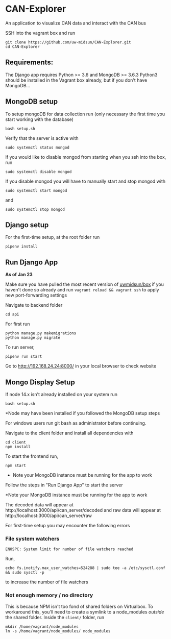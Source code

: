 # CAN-Explorer
An application to visualize CAN data and interact with the CAN bus

SSH into the vagrant box and run
```
git clone https://github.com/uw-midsun/CAN-Explorer.git
cd CAN-Explorer
```
## Requirements:
The Django app requires Python >= 3.6 and MongoDB >= 3.6.3
Python3 should be installed in the Vagrant box already, but if you don't have MongoDB...

## MongoDB setup
To setup mongoDB for data collection run (only necessary the first time you start working with the database)
```
bash setup.sh
```
Verify that the server is active with
```
sudo systemctl status mongod
```
If you would like to disable mongod from starting when you ssh into the box, run
```
sudo systemctl disable mongod
```
If you disable mongod you will have to manually start and stop mongod with
```
sudo systemctl start mongod
```
and
```
sudo systemctl stop mongod
```

## Django setup

For the first-time setup, at the root folder run
```
pipenv install 
```

## Run Django App

__As of Jan 23__ 

Make sure you have pulled the most recent version of [uwmidsun/box](https://github.com/uw-midsun/box) if you haven't done so already and run `vagrant reload && vagrant ssh` to apply new port-forwarding settings

Navigate to backend folder
```
cd api
```

For first run
```
python manage.py makemigrations
python manage.py migrate
```

To run server,
```
pipenv run start
```

Go to http://192.168.24.24:8000/ in your local browser to check website

## Mongo Display Setup
If node 14.x isn't already installed on your system run
```
bash setup.sh
```
*Node may have been installed if you followed the MongoDB setup steps

For windows users run git bash as administrator before continuing.

Navigate to the client folder and install all dependencies with
```
cd client
npm install
```

To start the frontend run,
```
npm start
```

* Note your MongoDB instance must be running for the app to work

Follow the steps in "Run Django App" to start the server

*Note your MongoDB instance must be running for the app to work

The decoded data will appear at http://localhost:3000/api/can_server/decoded
and raw data will appear at http://localhost:3000/api/can_server/raw

For first-time setup you may encounter the following errors

### File system watchers
```
ENOSPC: System limit for number of file watchers reached
```
Run,
```
echo fs.inotify.max_user_watches=524288 | sudo tee -a /etc/sysctl.conf && sudo sysctl -p
```
to increase the number of file watchers

### Not enough memory / no directory
This is because NPM isn't too fond of shared folders on Virtualbox. To workaround this, you'll need to create a symlink to a node_modules _outside_ the shared folder. Inside the `client/` folder, run 
```
mkdir /home/vagrant/node_modules
ln -s /home/vagrant/node_modules/ node_modules
```
